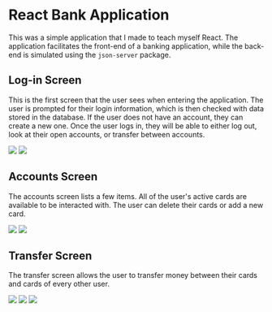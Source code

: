 # React Bank Application

This was a simple application that I made to teach myself React.
The application facilitates the front-end of a banking application, while the back-end is simulated using the `json-server` package.

## Log-in Screen

This is the first screen that the user sees when entering the application. The user is prompted for their login information, which is then checked with data stored in the database. If the user does not have an account, they can create a new one. Once the user logs in, they will be able to either log out, look at their open accounts, or transfer between accounts.

![](https://i.imgur.com/tYE0U4K.png)
![](https://i.imgur.com/55SYbGA.png)

## Accounts Screen

The accounts screen lists a few items. All of the user's active cards are available to be interacted with. The user can delete their cards or add a new card. 

![](https://i.imgur.com/x6DQ3VY.png)
![](https://i.imgur.com/4jCj1Q6.png)

## Transfer Screen

The transfer screen allows the user to transfer money between their cards and cards of every other user. 

![](https://i.imgur.com/rEK17b4.png)
![](https://i.imgur.com/RiGJ57S.png)
![](https://i.imgur.com/QwTSunm.png)

